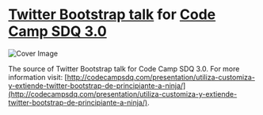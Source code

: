 [Twitter Bootstrap talk](http://codecampsdq.com/presentation/utiliza-customiza-y-extiende-twitter-bootstrap-de-principiante-a-ninja/) for [Code Camp SDQ 3.0](http://codecampsdq.com/)
=======================================================================

![Cover Image](http://codecampsdq.com/wp-content/uploads/2013/05/BootstrapImage1-606x200.png "Utiliza, Customiza y Extiende Twitter Bootstrap: de Principiante a Ninja.")

The source of Twitter Bootstrap talk for Code Camp SDQ 3.0. For more information visit: [http://codecampsdq.com/presentation/utiliza-customiza-y-extiende-twitter-bootstrap-de-principiante-a-ninja/](http://codecampsdq.com/presentation/utiliza-customiza-y-extiende-twitter-bootstrap-de-principiante-a-ninja/).
